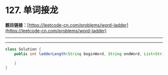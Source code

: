 # 127. 单词接龙

**题目链接：**[https://leetcode-cn.com/problems/word-ladder](https://leetcode-cn.com/problems/word-ladder)

---

<Cards card="leetcode_127_word-ladder"></Cards>

---

```java
class Solution {
    public int ladderLength(String beginWord, String endWord, List<String> wordList) {
        
    }
}
```